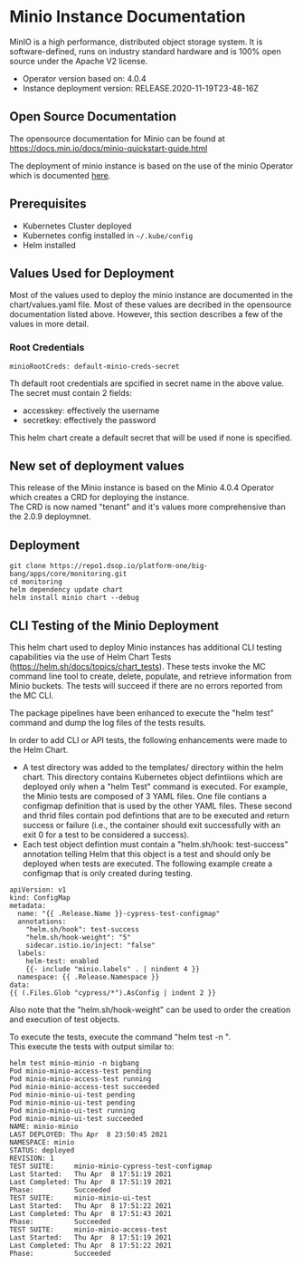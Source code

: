 # Minio Instance Documentation

MinIO is a high performance, distributed object storage system. It is software-defined, runs on industry standard hardware and is 100% open source under the Apache V2 license.

* Operator version based on: 4.0.4
* Instance deployment version:  RELEASE.2020-11-19T23-48-16Z

## Open Source Documentation

The opensource documentation for Minio can be found at https://docs.min.io/docs/minio-quickstart-guide.html

The deployment of minio instance is based on the use of the minio Operator which is documented 
[here](https://github.com/minio/minio-operator).

## Prerequisites
* Kubernetes Cluster deployed
* Kubernetes config installed in `~/.kube/config`
* Helm installed

## Values Used for Deployment

Most of the values used to deploy the minio instance are documented in the chart/values.yaml file.
Most of these values are decribed in the opensource documentation listed above.  However, this section describes a 
few of the values in more detail.

### Root Credentials
```
minioRootCreds: default-minio-creds-secret
```
Th default root credentials are spcified in secret name in the above value.   The secret must contain 2 fields:  
* accesskey:  effectively the username
* secretkey:  effectively the password 

This helm chart create a default secret that will be used if none is specified.

## New set of deployment values

This release of the Minio instance is based on the Minio 4.0.4 Operator which creates a CRD for deploying the instance.  
The CRD is now named "tenant" and it's values more comprehensive than the 2.0.9 deploymnet. 

## Deployment
```
git clone https://repo1.dsop.io/platform-one/big-bang/apps/core/monitoring.git
cd monitoring
helm dependency update chart
helm install minio chart --debug
```

## CLI Testing of the Minio Deployment

This helm chart used to deploy Minio instances has additional CLI testing capabilities via the use of Helm Chart Tests
(https://helm.sh/docs/topics/chart_tests).  These tests invoke the MC command line tool to create, delete, populate, 
and retrieve information from Minio buckets.   The tests will succeed if there are no errors reported from the MC CLI.

The package pipelines have been enhanced to execute the "helm test" command and dump the log files of the tests results.

In order to add CLI or API tests, the following enhancements were made to the Helm Chart.

* A test directory was added to the templates/ directory within the helm chart.  This directory contains Kubernetes object 
defintiions which are deployed only when a "helm Test" command is executed.   For example, the Minio tests are composed of 
3 YAML files.   One file contians a configmap definition that is used by the other YAML files.  These second and thrid 
files contain pod defintions that are to be executed and return success or failure (i.e., the container should exit 
successfully with an exit 0 for a test to be considered a success).
* Each test object defintion must contain a "helm.sh/hook: test-success" annotation telling Helm that this object is a 
test and should only be deployed when tests are executed. The following example create a configmap that is only 
created during testing. 

```
apiVersion: v1
kind: ConfigMap
metadata:
  name: "{{ .Release.Name }}-cypress-test-configmap"
  annotations:
    "helm.sh/hook": test-success
    "helm.sh/hook-weight": "5"
    sidecar.istio.io/inject: "false"
  labels:
    helm-test: enabled
    {{- include "minio.labels" . | nindent 4 }}
  namespace: {{ .Release.Namespace }}
data:
{{ (.Files.Glob "cypress/*").AsConfig | indent 2 }}

```    
Also note that the "helm.sh/hook-weight" can be used to order the creation and execution of test objects.    

To execute the tests, execute the command "helm test <helm deployment name> -n <namespace>".   
This execute the tests with output similar to:

```
helm test minio-minio -n bigbang
Pod minio-minio-access-test pending
Pod minio-minio-access-test running
Pod minio-minio-access-test succeeded
Pod minio-minio-ui-test pending
Pod minio-minio-ui-test pending
Pod minio-minio-ui-test running
Pod minio-minio-ui-test succeeded
NAME: minio-minio
LAST DEPLOYED: Thu Apr  8 23:50:45 2021
NAMESPACE: minio
STATUS: deployed
REVISION: 1
TEST SUITE:     minio-minio-cypress-test-configmap
Last Started:   Thu Apr  8 17:51:19 2021
Last Completed: Thu Apr  8 17:51:19 2021
Phase:          Succeeded
TEST SUITE:     minio-minio-ui-test
Last Started:   Thu Apr  8 17:51:22 2021
Last Completed: Thu Apr  8 17:51:43 2021
Phase:          Succeeded
TEST SUITE:     minio-minio-access-test
Last Started:   Thu Apr  8 17:51:19 2021
Last Completed: Thu Apr  8 17:51:22 2021
Phase:          Succeeded

``` 

 

